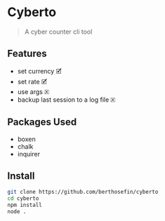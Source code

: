 # Cyberto

> A cyber counter cli tool

## Features

- set currency 🗹
- set rate 🗹
- use args 🗵
- backup last session to a log file 🗵

## Packages Used

- boxen
- chalk
- inquirer

## Install

```bash
git clone https://github.com/berthosefin/cyberto
cd cyberto
npm install
node .
```
